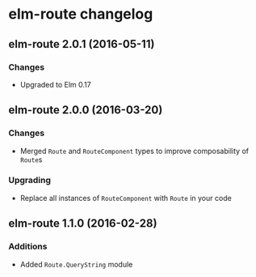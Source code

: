 # elm-route changelog

## elm-route 2.0.1 (2016-05-11)

### Changes

* Upgraded to Elm 0.17

## elm-route 2.0.0 (2016-03-20)

### Changes

* Merged `Route` and `RouteComponent` types to improve composability of `Route`s

### Upgrading

* Replace all instances of `RouteComponent` with `Route` in your code

## elm-route 1.1.0 (2016-02-28)

### Additions

* Added `Route.QueryString` module

